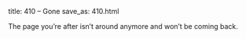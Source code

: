 title: 410 – Gone
save_as: 410.html

The page you’re after isn’t around anymore and won’t be coming back.
